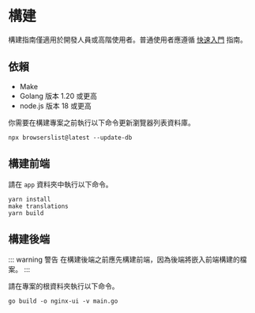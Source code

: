 # 構建

構建指南僅適用於開發人員或高階使用者。普通使用者應遵循 [快速入門](./getting-started) 指南。

## 依賴

- Make
- Golang 版本 1.20 或更高
- node.js 版本 18 或更高

你需要在構建專案之前執行以下命令更新瀏覽器列表資料庫。
  ```shell
  npx browserslist@latest --update-db
  ```

## 構建前端

請在 `app` 資料夾中執行以下命令。

```shell
yarn install
make translations
yarn build
```

## 構建後端

::: warning 警告
在構建後端之前應先構建前端，因為後端將嵌入前端構建的檔案。
:::

請在專案的根資料夾執行以下命令。

```shell
go build -o nginx-ui -v main.go
```
